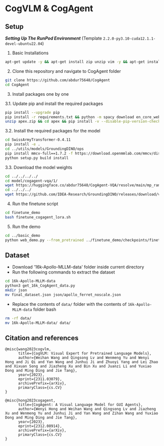 # CogVLM & CogAgent

## Setup

***Setting Up The RunPod Environment*** (Template `2.2.0-py3.10-cuda12.1.1-devel-ubuntu22.04`)

1. Basic Installations
```bash
apt-get update -y && apt-get install zip unzip vim -y && apt-get install git-lfs -y && git lfs install
```

2. Clone this repository and navigate to CogAgent folder
```bash
git clone https://github.com/abdur75648/CogAgent
cd CogAgent
```

3. Install packages one by one

3.1. Update pip and install the required packages
```bash
pip install --upgrade pip
pip install -r requirements.txt && python -m spacy download en_core_web_sm
unzip apex.zip && cd apex && pip install -v --disable-pip-version-check --no-cache-dir --no-build-isolation --config-settings "--build-option=--cpp_ext" --config-settings "--build-option=--cuda_ext" ./
```

3.2. Install the required packages for the model
```bash
cd SwissArmyTransformer-0.4.11
pip install -e .
cd ../utils/models/GroundingDINO/ops
pip install mmcv-full==1.7.2 -f https://download.openmmlab.com/mmcv/dist/cu121/torch2.1/index.html
python setup.py build install
```

3.3. Download the model weights
```bash
cd ../../../../
cd model/cogagent-vqa/1/
wget https://huggingface.co/abdur75648/CogAgent-VQA/resolve/main/mp_rank_00_model_states.pt?download=true -O mp_rank_00_model_states.pt
cd ../../../
wget https://github.com/IDEA-Research/GroundingDINO/releases/download/v0.1.0-alpha2/groundingdino_swinb_cogcoor.pth
```
<!-- Original Source of model - https://huggingface.co/THUDM/CogAgent -->

4. Run the finetune script
```bash
cd finetune_demo
bash finetune_cogagent_lora.sh
```

5. Run the demo
```bash
cd ../basic_demo
python web_demo.py --from_pretrained ../finetune_demo/checkpoints/finetune-cogagent-vqa-03-21-19-37/ --version chat_old --fp16 --use_lora
```

## Dataset
* Download '16k-Apollo-MLLM-data' folder inside current directory
* Run the following commands to extract the dataset
```bash
cd 16k-Apollo-MLLM-data
python3 get_16k_CogAgent_data.py
mkdir json
mv final_dataset.json json/apollo_ferret_noscale.json
```
* Replace the contents of `data/` folder with the contents of `16k-Apollo-MLLM-data` folder
bash
```bash
rm -rf data/
mv 16k-Apollo-MLLM-data/ data/
```


## Citation and references

```
@misc{wang2023cogvlm,
      title={CogVLM: Visual Expert for Pretrained Language Models}, 
      author={Weihan Wang and Qingsong Lv and Wenmeng Yu and Wenyi Hong and Ji Qi and Yan Wang and Junhui Ji and Zhuoyi Yang and Lei Zhao and Xixuan Song and Jiazheng Xu and Bin Xu and Juanzi Li and Yuxiao Dong and Ming Ding and Jie Tang},
      year={2023},
      eprint={2311.03079},
      archivePrefix={arXiv},
      primaryClass={cs.CV}
}

@misc{hong2023cogagent,
      title={CogAgent: A Visual Language Model for GUI Agents}, 
      author={Wenyi Hong and Weihan Wang and Qingsong Lv and Jiazheng Xu and Wenmeng Yu and Junhui Ji and Yan Wang and Zihan Wang and Yuxiao Dong and Ming Ding and Jie Tang},
      year={2023},
      eprint={2312.08914},
      archivePrefix={arXiv},
      primaryClass={cs.CV}
}

```
